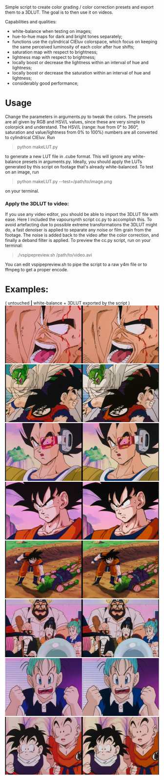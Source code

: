 Simple script to create color grading / color correction presets and export them to a 3DLUT. The goal is to then use it on videos.

Capabilities and qualities:
 - white-balance when testing on images;
 - hue-to-hue maps for dark and bright tones separately;
 - functions use the cylindrical CIEluv colorspace, which focus on keeping the same perceived luminosity of each color after hue shifts; 
 - saturation map with respect to brightness;
 - lightness map with respect to brightness;
 - locally boost or decrease the lightness within an interval of hue and lightness;
 - locally boost or decrease the saturation within an interval of hue and lightness;
 - considerably good performance;

# Usage
Change the parameters in arguments.py to tweak the colors. The presets are all given by RGB and HSV/L values, since these are very simple to colorpick and understand. The HSV/L (range: hue from 0° to 360°, saturation and value/lightness from 0% to 100%) numbers are all converted to cylindrical CIEluv.
Run
 > python makeLUT.py

to generate a new LUT file in .cube format. This will ignore any white-balance presets in arguments.py. Ideally, you should apply the LUTs generated by this script on footage that's already white-balanced.
To test on an image, run
 > python makeLUT.py --test=/path/to/image.png

on your terminal.

### Apply the 3DLUT to video:
If you use any video editor, you should be able to import the 3DLUT file with ease.
Here I included the vapoursynth script cc.py to accomplish this. To avoid artefacting due to possible extreme transformations the 3DLUT might do, a fast denoiser is applied to separate any noise or film grain from the footage. The noise is added back to the video after the color correction, and finally a deband filter is applied.
To preview the cc.py script, run on your terminal:
 > ./vspipepreview.sh /path/to/video.avi
 
You can edit vspipepreview.sh to pipe the script to a raw y4m file or to ffmpeg to get a proper encode.

# Examples:
 ( untouched           **|**           white-balance + 3DLUT exported by the script )
![](examples/comparison01.png)![](examples/comparison02.png)
![](examples/comparison04.png)![](examples/comparison07.png)
![](examples/comparison09.png)![](examples/comparison12.png)
![](examples/comparison13.png)![](examples/comparison16.png)

